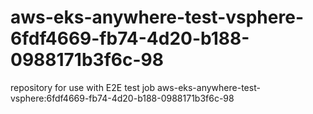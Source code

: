 # aws-eks-anywhere-test-vsphere-6fdf4669-fb74-4d20-b188-0988171b3f6c-98
repository for use with E2E test job aws-eks-anywhere-test-vsphere:6fdf4669-fb74-4d20-b188-0988171b3f6c-98
